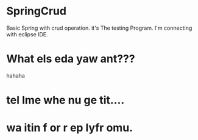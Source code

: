 # SpringCrud
Basic Spring with crud operation.
it's The testing Program.
I'm connecting with eclipse IDE.
# What els eda yaw ant???
hahaha
# tel lme whe nu ge tit....

# wa itin f or r ep lyfr omu.
